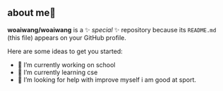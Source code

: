 ## about me👋


**woaiwang/woaiwang** is a ✨ _special_ ✨ repository because its `README.md` (this file) appears on your GitHub profile.

Here are some ideas to get you started:

- 🔭 I’m currently working on school
- 🌱 I’m currently learning cse   
- 🤔 I’m looking for help with improve myself
  i am good at sport.

